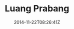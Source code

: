 ---
title: "Luang Prabang"
date: 2014-11-22T08:26:41Z
draft: false
description: ""
type: post
region: "Southeast Asia"
country: "Laos"
thumbnail: "luangprabang-6.jpg"
---